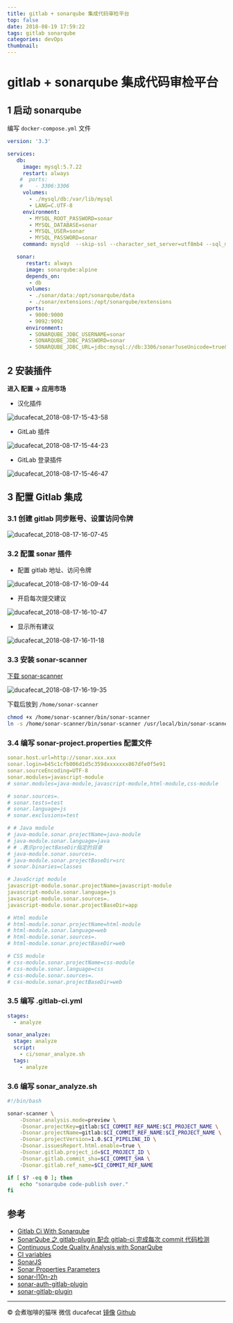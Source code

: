 ```yaml
---
title: gitlab + sonarqube 集成代码审检平台
top: false
date: 2018-08-19 17:59:22
tags: gitlab sonarqube
categories: devOps
thumbnail:
---
```


# gitlab + sonarqube 集成代码审检平台

## 1 启动 sonarqube

编写 `docker-compose.yml` 文件

```docker-compose.yml
version: '3.3'

services:
   db:
     image: mysql:5.7.22
     restart: always
    #  ports:
    #    - 3306:3306
     volumes:
       - ./mysql/db:/var/lib/mysql
       - LANG=C.UTF-8
     environment:
       - MYSQL_ROOT_PASSWORD=sonar
       - MYSQL_DATABASE=sonar
       - MYSQL_USER=sonar
       - MYSQL_PASSWORD=sonar
     command: mysqld  --skip-ssl --character_set_server=utf8mb4 --sql_mode=""

   sonar:
      restart: always
      image: sonarqube:alpine
      depends_on:
       - db
      volumes:
       - ./sonar/data:/opt/sonarqube/data
       - ./sonar/extensions:/opt/sonarqube/extensions
      ports:
       - 9000:9000
       - 9092:9092
      environment:
       - SONARQUBE_JDBC_USERNAME=sonar
       - SONARQUBE_JDBC_PASSWORD=sonar
       - SONARQUBE_JDBC_URL=jdbc:mysql://db:3306/sonar?useUnicode=true&characterEncoding=utf8&rewriteBatchedStatements=true
```

## 2 安装插件

**进入 配置 -> 应用市场**

- 汉化插件

![ducafecat_2018-08-17-15-43-58](http://oflimcy5e.bkt.clouddn.com/ducafecat_2018-08-17-15-43-58.png)

- GitLab 插件

![ducafecat_2018-08-17-15-44-23](http://oflimcy5e.bkt.clouddn.com/ducafecat_2018-08-17-15-44-23.png)

- GitLab 登录插件

![ducafecat_2018-08-17-15-46-47](http://oflimcy5e.bkt.clouddn.com/ducafecat_2018-08-17-15-46-47.png)

## 3 配置 Gitlab 集成

### 3.1 创建 gitlab 同步账号、设置访问令牌

![ducafecat_2018-08-17-16-07-45](http://oflimcy5e.bkt.clouddn.com/ducafecat_2018-08-17-16-07-45.png)

### 3.2 配置 sonar 插件

- 配置 gitlab 地址、访问令牌

![ducafecat_2018-08-17-16-09-44](http://oflimcy5e.bkt.clouddn.com/ducafecat_2018-08-17-16-09-44.png)

- 开启每次提交建议

![ducafecat_2018-08-17-16-10-47](http://oflimcy5e.bkt.clouddn.com/ducafecat_2018-08-17-16-10-47.png)

- 显示所有建议

![ducafecat_2018-08-17-16-11-18](http://oflimcy5e.bkt.clouddn.com/ducafecat_2018-08-17-16-11-18.png)

### 3.3 安装 sonar-scanner

[下载 sonar-scanner](https://docs.sonarqube.org/display/SCAN/Analyzing+with+SonarQube+Scanner)

![ducafecat_2018-08-17-16-19-35](http://oflimcy5e.bkt.clouddn.com/ducafecat_2018-08-17-16-19-35.png)

下载后放到 `/home/sonar-scanner`

```sh
chmod +x /home/sonar-scanner/bin/sonar-scanner
ln -s /home/sonar-scanner/bin/sonar-scanner /usr/local/bin/sonar-scanner
```

### 3.4 编写 sonar-project.properties 配置文件

```yml
sonar.host.url=http://sonar.xxx.xxx
sonar.login=b45c1cfb006d1d5c359dxxxxxxx867dfe0f5e91
sonar.sourceEncoding=UTF-8
sonar.modules=javascript-module
# sonar.modules=java-module,javascript-module,html-module,css-module

# sonar.sources=.
# sonar.tests=test
# sonar.language=js
# sonar.exclusions=test

# # Java module
# java-module.sonar.projectName=java-module
# java-module.sonar.language=java
# # .表示projectBaseDir指定的目录
# java-module.sonar.sources=.
# java-module.sonar.projectBaseDir=src
# sonar.binaries=classes

# JavaScript module
javascript-module.sonar.projectName=javascript-module
javascript-module.sonar.language=js
javascript-module.sonar.sources=.
javascript-module.sonar.projectBaseDir=app

# Html module
# html-module.sonar.projectName=html-module
# html-module.sonar.language=web
# html-module.sonar.sources=.
# html-module.sonar.projectBaseDir=web

# CSS module
# css-module.sonar.projectName=css-module
# css-module.sonar.language=css
# css-module.sonar.sources=.
# css-module.sonar.projectBaseDir=web
```

### 3.5 编写 .gitlab-ci.yml

```yml
stages:
  - analyze

sonar_analyze:
  stage: analyze
  script:
    - ci/sonar_analyze.sh
  tags:
    - analyze
```

### 3.6 编写 sonar_analyze.sh

```sh
#!/bin/bash

sonar-scanner \
    -Dsonar.analysis.mode=preview \
    -Dsonar.projectKey=gitlab:$CI_COMMIT_REF_NAME:$CI_PROJECT_NAME \
    -Dsonar.projectName=gitlab:$CI_COMMIT_REF_NAME:$CI_PROJECT_NAME \
    -Dsonar.projectVersion=1.0.$CI_PIPELINE_ID \
    -Dsonar.issuesReport.html.enable=true \
    -Dsonar.gitlab.project_id=$CI_PROJECT_ID \
    -Dsonar.gitlab.commit_sha=$CI_COMMIT_SHA \
    -Dsonar.gitlab.ref_name=$CI_COMMIT_REF_NAME

if [ $? -eq 0 ]; then
    echo "sonarqube code-publish over."
fi
```

## 参考

- [Gitlab Ci With Sonarqube](https://www.slahser.com/2017/04/05/gitlab-ci-with-sonarqube/)
- [SonarQube 之 gitlab-plugin 配合 gitlab-ci 完成每次 commit 代码检测](https://cloud.tencent.com/developer/article/1010601)
- [Continuous Code Quality Analysis with SonarQube](https://medium.com/@niko.huber/continuous-code-quality-analysis-with-sonarqube-6a9146912b7d)
- [CI variables](https://docs.gitlab.com/ce/ci/variables/)
- [SonarJS](https://docs.sonarqube.org/display/PLUG/SonarJS)
- [Sonar Properties Parameters](https://docs.sonarqube.org/display/SONAR/Analysis+Parameters)
- [sonar-l10n-zh](https://github.com/SonarQubeCommunity/sonar-l10n-zh)
- [sonar-auth-gitlab-plugin](https://github.com/gabrie-allaigre/sonar-auth-gitlab-plugin)
- [sonar-gitlab-plugin](https://github.com/gabrie-allaigre/sonar-gitlab-plugin)

----

© 会煮咖啡的猫咪
微信 ducafecat
[镜像](ducafecat.github.io) [Github](https://github.com/ducafecat)
